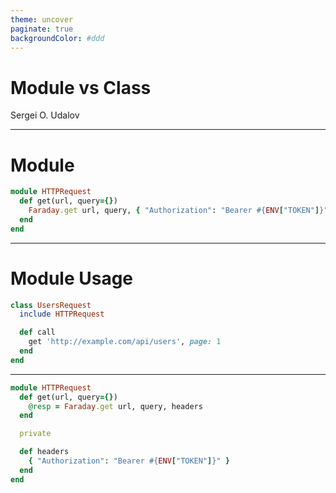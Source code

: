 ```yaml
---
theme: uncover
paginate: true
backgroundColor: #ddd
---
```


# Module vs Class

Sergei O. Udalov

---


# Module

```ruby
module HTTPRequest
  def get(url, query={})
    Faraday.get url, query, { "Authorization": "Bearer #{ENV["TOKEN"]}" }
  end
end
```

---

# Module Usage

```ruby
class UsersRequest
  include HTTPRequest

  def call
    get 'http://example.com/api/users', page: 1
  end
end
```

---

```ruby
module HTTPRequest
  def get(url, query={})
    @resp = Faraday.get url, query, headers
  end

  private

  def headers
    { "Authorization": "Bearer #{ENV["TOKEN"]}" }
  end
end
```
